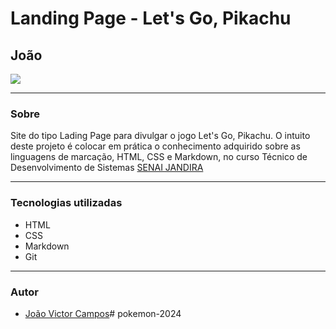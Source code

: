 # Landing Page - Let's Go, Pikachu

## João

![](./screenshot/Captura%20de%20Tela%202024-09-04%20às%2009.04.16.png)

---

### Sobre
Site do tipo Lading Page para divulgar o jogo Let's Go, Pikachu.
O intuito deste projeto é colocar em prática o conhecimento
adquirido  sobre as linguagens de marcação, HTML, CSS e Markdown, no curso Técnico de Desenvolvimento de Sistemas [SENAI JANDIRA](https://sp.senai.br/unidade/jandira/)

---

### Tecnologias utilizadas

- HTML
- CSS
- Markdown
- Git

---

### Autor
- [João Victor Campos](https://github.com/campoos)# pokemon-2024

